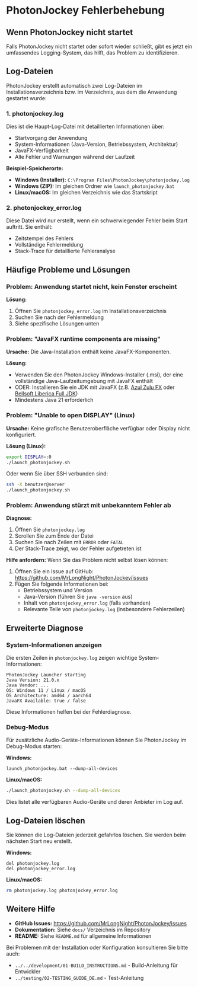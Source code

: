 # PhotonJockey Fehlerbehebung

## Wenn PhotonJockey nicht startet

Falls PhotonJockey nicht startet oder sofort wieder schließt, gibt es jetzt ein umfassendes Logging-System, das hilft, das Problem zu identifizieren.

## Log-Dateien

PhotonJockey erstellt automatisch zwei Log-Dateien im Installationsverzeichnis bzw. im Verzeichnis, aus dem die Anwendung gestartet wurde:

### 1. photonjockey.log
Dies ist die Haupt-Log-Datei mit detaillierten Informationen über:
- Startvorgang der Anwendung
- System-Informationen (Java-Version, Betriebssystem, Architektur)
- JavaFX-Verfügbarkeit
- Alle Fehler und Warnungen während der Laufzeit

**Beispiel-Speicherorte:**
- **Windows (Installer):** `C:\Program Files\PhotonJockey\photonjockey.log`
- **Windows (ZIP):** Im gleichen Ordner wie `launch_photonjockey.bat`
- **Linux/macOS:** Im gleichen Verzeichnis wie das Startskript

### 2. photonjockey_error.log
Diese Datei wird nur erstellt, wenn ein schwerwiegender Fehler beim Start auftritt. Sie enthält:
- Zeitstempel des Fehlers
- Vollständige Fehlermeldung
- Stack-Trace für detaillierte Fehleranalyse

## Häufige Probleme und Lösungen

### Problem: Anwendung startet nicht, kein Fenster erscheint

**Lösung:**
1. Öffnen Sie `photonjockey_error.log` im Installationsverzeichnis
2. Suchen Sie nach der Fehlermeldung
3. Siehe spezifische Lösungen unten

### Problem: "JavaFX runtime components are missing"

**Ursache:** Die Java-Installation enthält keine JavaFX-Komponenten.

**Lösung:**
- Verwenden Sie den PhotonJockey Windows-Installer (.msi), der eine vollständige Java-Laufzeitumgebung mit JavaFX enthält
- ODER: Installieren Sie ein JDK mit JavaFX (z.B. [Azul Zulu FX](https://www.azul.com/downloads/?package=jdk-fx) oder [Bellsoft Liberica Full JDK](https://bell-sw.com/pages/downloads/))
- Mindestens Java 21 erforderlich

### Problem: "Unable to open DISPLAY" (Linux)

**Ursache:** Keine grafische Benutzeroberfläche verfügbar oder Display nicht konfiguriert.

**Lösung (Linux):**
```bash
export DISPLAY=:0
./launch_photonjockey.sh
```

Oder wenn Sie über SSH verbunden sind:
```bash
ssh -X benutzer@server
./launch_photonjockey.sh
```

### Problem: Anwendung stürzt mit unbekanntem Fehler ab

**Diagnose:**
1. Öffnen Sie `photonjockey.log`
2. Scrollen Sie zum Ende der Datei
3. Suchen Sie nach Zeilen mit `ERROR` oder `FATAL`
4. Der Stack-Trace zeigt, wo der Fehler aufgetreten ist

**Hilfe anfordern:**
Wenn Sie das Problem nicht selbst lösen können:
1. Öffnen Sie ein Issue auf GitHub: https://github.com/MrLongNight/PhotonJockey/issues
2. Fügen Sie folgende Informationen bei:
   - Betriebssystem und Version
   - Java-Version (führen Sie `java -version` aus)
   - Inhalt von `photonjockey_error.log` (falls vorhanden)
   - Relevante Teile von `photonjockey.log` (insbesondere Fehlerzeilen)

## Erweiterte Diagnose

### System-Informationen anzeigen

Die ersten Zeilen in `photonjockey.log` zeigen wichtige System-Informationen:
```
PhotonJockey Launcher starting
Java Version: 21.0.x
Java Vendor: ...
OS: Windows 11 / Linux / macOS
OS Architecture: amd64 / aarch64
JavaFX Available: true / false
```

Diese Informationen helfen bei der Fehlerdiagnose.

### Debug-Modus

Für zusätzliche Audio-Geräte-Informationen können Sie PhotonJockey im Debug-Modus starten:

**Windows:**
```batch
launch_photonjockey.bat --dump-all-devices
```

**Linux/macOS:**
```bash
./launch_photonjockey.sh --dump-all-devices
```

Dies listet alle verfügbaren Audio-Geräte und deren Anbieter im Log auf.

## Log-Dateien löschen

Sie können die Log-Dateien jederzeit gefahrlos löschen. Sie werden beim nächsten Start neu erstellt.

**Windows:**
```batch
del photonjockey.log
del photonjockey_error.log
```

**Linux/macOS:**
```bash
rm photonjockey.log photonjockey_error.log
```

## Weitere Hilfe

- **GitHub Issues:** https://github.com/MrLongNight/PhotonJockey/issues
- **Dokumentation:** Siehe `docs/` Verzeichnis im Repository
- **README:** Siehe `README.md` für allgemeine Informationen

Bei Problemen mit der Installation oder Konfiguration konsultieren Sie bitte auch:
- `../../development/01-BUILD_INSTRUCTIONS.md` - Build-Anleitung für Entwickler
- `../testing/02-TESTING_GUIDE_DE.md` - Test-Anleitung
